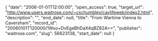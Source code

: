 {
  "date": "2006-01-01T12:00:00", 
  "open_access": true, 
  "target_url": "http://www.users.waitrose.com/~cschumbley/cavlifeweb/index2.html", 
  "description": "", 
  "end_date": null, 
  "title": "From Wartime Vienna to Caversham", 
  "record_id": "20060101T120000/1Wso+DvEgeBhDaX4qBZ82A==", 
  "publisher": "waitrose.com", 
  "slug": 56623138, 
  "start_date": null
}

